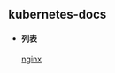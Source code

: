 ## kubernetes-docs

+ #### 列表

    [nginx](https://github.com/ylzyqt/kubernetes-integration/blob/master/train/yaml/nginx/nginx.md)
          
         
                 
                